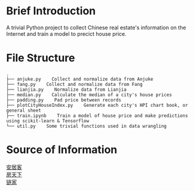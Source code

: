 # Brief Introduction   

A trivial Python project to collect Chinese real estate's information on the Internet and train a model to precict house price.    

# File Structure    
    .
    ├── anjuke.py    Collect and normalize data from Anjuke
    ├── fang.py    Collect and normalize data from Fang
    ├── lianjia.py    Normalize data from Lianjia
    ├── median.py    Calculate the median of a city's house prices   
    ├── padding.py    Pad price between records     
    ├── plotCityHouseIndex.py    Generate each city's HPI chart book, or general sheet     
    ├── train.ipynb    Train a model of house price and make predictions using scikit-learn & Tensorflow
    └── util.py    Some trivial functions used in data wrangling

# Source of Information   

[安居客](https://www.anjuke.com/)    
[房天下](https://www.fang.com/)     
[链家](https://www.lianjia.com)     